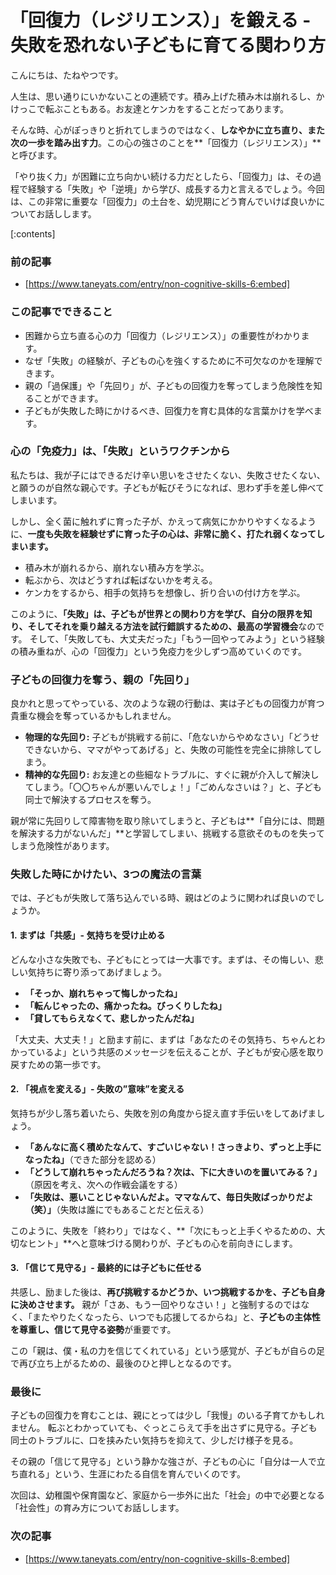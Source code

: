 # 「回復力（レジリエンス）」を鍛える - 失敗を恐れない子どもに育てる関わり方
こんにちは、たねやつです。

人生は、思い通りにいかないことの連続です。積み上げた積み木は崩れるし、かけっこで転ぶこともある。お友達とケンカをすることだってあります。

そんな時、心がぽっきりと折れてしまうのではなく、**しなやかに立ち直り、また次の一歩を踏み出す力**。この心の強さのことを**「回復力（レジリエンス）」**と呼びます。

「やり抜く力」が困難に立ち向かい続ける力だとしたら、「回復力」は、その過程で経験する「失敗」や「逆境」から学び、成長する力と言えるでしょう。今回は、この非常に重要な「回復力」の土台を、幼児期にどう育んでいけば良いかについてお話しします。

[:contents]

### 前の記事
- [https://www.taneyats.com/entry/non-cognitive-skills-6:embed]

### この記事でできること
- 困難から立ち直る心の力「回復力（レジリエンス）」の重要性がわかります。
- なぜ「失敗」の経験が、子どもの心を強くするために不可欠なのかを理解できます。
- 親の「過保護」や「先回り」が、子どもの回復力を奪ってしまう危険性を知ることができます。
- 子どもが失敗した時にかけるべき、回復力を育む具体的な言葉かけを学べます。

### 心の「免疫力」は、「失敗」というワクチンから
私たちは、我が子にはできるだけ辛い思いをさせたくない、失敗させたくない、と願うのが自然な親心です。子どもが転びそうになれば、思わず手を差し伸べてしまいます。

しかし、全く菌に触れずに育った子が、かえって病気にかかりやすくなるように、**一度も失敗を経験せずに育った子の心は、非常に脆く、打たれ弱くなってしまいます。**

- 積み木が崩れるから、崩れない積み方を学ぶ。
- 転ぶから、次はどうすれば転ばないかを考える。
- ケンカをするから、相手の気持ちを想像し、折り合いの付け方を学ぶ。

このように、**「失敗」は、子どもが世界との関わり方を学び、自分の限界を知り、そしてそれを乗り越える方法を試行錯誤するための、最高の学習機会**なのです。
そして、「失敗しても、大丈夫だった」「もう一回やってみよう」という経験の積み重ねが、心の「回復力」という免疫力を少しずつ高めていくのです。

### 子どもの回復力を奪う、親の「先回り」
良かれと思ってやっている、次のような親の行動は、実は子どもの回復力が育つ貴重な機会を奪っているかもしれません。

- **物理的な先回り:** 子どもが挑戦する前に、「危ないからやめなさい」「どうせできないから、ママがやってあげる」と、失敗の可能性を完全に排除してしまう。
- **精神的な先回り:** お友達との些細なトラブルに、すぐに親が介入して解決してしまう。「〇〇ちゃんが悪いんでしょ！」「ごめんなさいは？」と、子ども同士で解決するプロセスを奪う。

親が常に先回りして障害物を取り除いてしまうと、子どもは**「自分には、問題を解決する力がないんだ」**と学習してしまい、挑戦する意欲そのものを失ってしまう危険性があります。

### 失敗した時にかけたい、3つの魔法の言葉
では、子どもが失敗して落ち込んでいる時、親はどのように関われば良いのでしょうか。

#### 1. まずは「共感」- 気持ちを受け止める
どんな小さな失敗でも、子どもにとっては一大事です。まずは、その悔しい、悲しい気持ちに寄り添ってあげましょう。
- **「そっか、崩れちゃって悔しかったね」**
- **「転んじゃったの、痛かったね。びっくりしたね」**
- **「貸してもらえなくて、悲しかったんだね」**

「大丈夫、大丈夫！」と励ます前に、まずは「あなたのその気持ち、ちゃんとわかっているよ」という共感のメッセージを伝えることが、子どもが安心感を取り戻すための第一歩です。

#### 2. 「視点を変える」- 失敗の”意味”を変える
気持ちが少し落ち着いたら、失敗を別の角度から捉え直す手伝いをしてあげましょう。
- **「あんなに高く積めたなんて、すごいじゃない！さっきより、ずっと上手になったね」**（できた部分を認める）
- **「どうして崩れちゃったんだろうね？次は、下に大きいのを置いてみる？」**（原因を考え、次への作戦会議をする）
- **「失敗は、悪いことじゃないんだよ。ママなんて、毎日失敗ばっかりだよ（笑）」**（失敗は誰にでもあることだと伝える）

このように、失敗を「終わり」ではなく、**「次にもっと上手くやるための、大切なヒント」**へと意味づける関わりが、子どもの心を前向きにします。

#### 3. 「信じて見守る」- 最終的には子どもに任せる
共感し、励ました後は、**再び挑戦するかどうか、いつ挑戦するかを、子ども自身に決めさせます。**
親が「さあ、もう一回やりなさい！」と強制するのではなく、「またやりたくなったら、いつでも応援してるからね」と、**子どもの主体性を尊重し、信じて見守る姿勢**が重要です。

この「親は、僕・私の力を信じてくれている」という感覚が、子どもが自らの足で再び立ち上がるための、最後のひと押しとなるのです。

### 最後に
子どもの回復力を育むことは、親にとっては少し「我慢」のいる子育てかもしれません。
転ぶとわかっていても、ぐっとこらえて手を出さずに見守る。子ども同士のトラブルに、口を挟みたい気持ちを抑えて、少しだけ様子を見る。

その親の「信じて見守る」という静かな強さが、子どもの心に「自分は一人で立ち直れる」という、生涯にわたる自信を育んでいくのです。

次回は、幼稚園や保育園など、家庭から一歩外に出た「社会」の中で必要となる「社会性」の育み方についてお話しします。

### 次の記事
- [https://www.taneyats.com/entry/non-cognitive-skills-8:embed]
